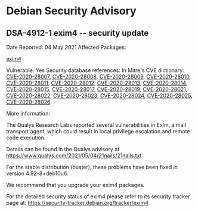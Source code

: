 
Debian Security Advisory
========================


DSA-4912-1 exim4 -- security update
-----------------------------------



Date Reported:
04 May 2021
Affected Packages:

[exim4](https://packages.debian.org/src:exim4)

Vulnerable:
Yes
Security database references:
In Mitre's CVE dictionary: [CVE-2020-28007](https://security-tracker.debian.org/tracker/CVE-2020-28007), [CVE-2020-28008](https://security-tracker.debian.org/tracker/CVE-2020-28008), [CVE-2020-28009](https://security-tracker.debian.org/tracker/CVE-2020-28009), [CVE-2020-28010](https://security-tracker.debian.org/tracker/CVE-2020-28010), [CVE-2020-28011](https://security-tracker.debian.org/tracker/CVE-2020-28011), [CVE-2020-28012](https://security-tracker.debian.org/tracker/CVE-2020-28012), [CVE-2020-28013](https://security-tracker.debian.org/tracker/CVE-2020-28013), [CVE-2020-28014](https://security-tracker.debian.org/tracker/CVE-2020-28014), [CVE-2020-28015](https://security-tracker.debian.org/tracker/CVE-2020-28015), [CVE-2020-28017](https://security-tracker.debian.org/tracker/CVE-2020-28017), [CVE-2020-28019](https://security-tracker.debian.org/tracker/CVE-2020-28019), [CVE-2020-28021](https://security-tracker.debian.org/tracker/CVE-2020-28021), [CVE-2020-28022](https://security-tracker.debian.org/tracker/CVE-2020-28022), [CVE-2020-28023](https://security-tracker.debian.org/tracker/CVE-2020-28023), [CVE-2020-28024](https://security-tracker.debian.org/tracker/CVE-2020-28024), [CVE-2020-28025](https://security-tracker.debian.org/tracker/CVE-2020-28025), [CVE-2020-28026](https://security-tracker.debian.org/tracker/CVE-2020-28026).  

More information:

The Qualys Research Labs reported several vulnerabilities in Exim, a
mail transport agent, which could result in local privilege escalation
and remote code execution.


Details can be found in the Qualys advisory at
<https://www.qualys.com/2021/05/04/21nails/21nails.txt>


For the stable distribution (buster), these problems have been fixed in
version 4.92-8+deb10u6.


We recommend that you upgrade your exim4 packages.


For the detailed security status of exim4 please refer to its security
tracker page at:
<https://security-tracker.debian.org/tracker/exim4>






